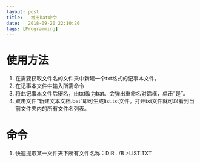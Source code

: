 ```yaml
---
layout: post
title:   常用bat命令
date:   2018-09-20 22:10:20
tags: [Programming]
---
```



# 使用方法

1. 在需要获取文件名的文件夹中新建一个txt格式的记事本文件。
2. 在记事本文件中输入所需命令
3. 将此记事本文件后辍名，由txt改为bat。会弹出重命名对话框，单击“是”。
4. 双击文件“新建文本文档.bat”即可生成list.txt文件。打开txt文件就可以看到当前文件夹内的所有文件名列表。


# 命令

1. 快速提取某一文件夹下所有文件名称：DIR *.*  /B >LIST.TXT

